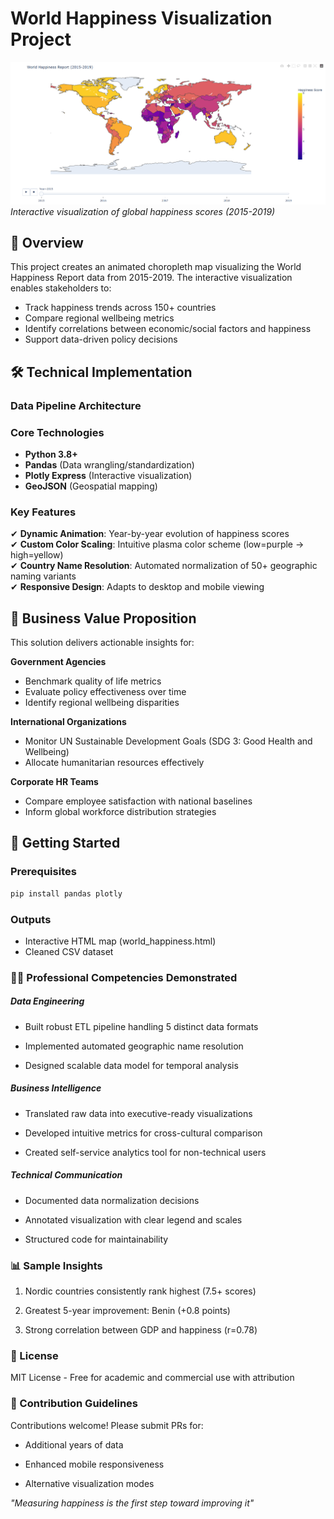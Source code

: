 # World Happiness Visualization Project

![World Happiness Map](https://github.com/itsmearafik/happiness_index_visualization/blob/main/happiness_visualization.png)  
*Interactive visualization of global happiness scores (2015-2019)*

## 📌 Overview

This project creates an animated choropleth map visualizing the World Happiness Report data from 2015-2019. The interactive visualization enables stakeholders to:

- Track happiness trends across 150+ countries
- Compare regional wellbeing metrics
- Identify correlations between economic/social factors and happiness
- Support data-driven policy decisions

## 🛠 Technical Implementation

### Data Pipeline Architecture

### Core Technologies

- **Python 3.8+**
- **Pandas** (Data wrangling/standardization)
- **Plotly Express** (Interactive visualization)
- **GeoJSON** (Geospatial mapping)

### Key Features

✔ **Dynamic Animation**: Year-by-year evolution of happiness scores  
✔ **Custom Color Scaling**: Intuitive plasma color scheme (low=purple → high=yellow)  
✔ **Country Name Resolution**: Automated normalization of 50+ geographic naming variants  
✔ **Responsive Design**: Adapts to desktop and mobile viewing  

## 💼 Business Value Proposition

This solution delivers actionable insights for:

**Government Agencies**  

- Benchmark quality of life metrics  
- Evaluate policy effectiveness over time  
- Identify regional wellbeing disparities  

**International Organizations**  

- Monitor UN Sustainable Development Goals (SDG 3: Good Health and Wellbeing)  
- Allocate humanitarian resources effectively  

**Corporate HR Teams**  

- Compare employee satisfaction with national baselines  
- Inform global workforce distribution strategies  

## 🚀 Getting Started

### Prerequisites

```bash
pip install pandas plotly
```

### Outputs

- Interactive HTML map (world_happiness.html)
- Cleaned CSV dataset

### 🧑‍💻 Professional Competencies Demonstrated

##### Data Engineering

- Built robust ETL pipeline handling 5 distinct data formats

- Implemented automated geographic name resolution

- Designed scalable data model for temporal analysis

##### Business Intelligence

- Translated raw data into executive-ready visualizations

- Developed intuitive metrics for cross-cultural comparison

- Created self-service analytics tool for non-technical users

##### Technical Communication

- Documented data normalization decisions

- Annotated visualization with clear legend and scales

- Structured code for maintainability

### 📊 Sample Insights

1. Nordic countries consistently rank highest (7.5+ scores)

2. Greatest 5-year improvement: Benin (+0.8 points)

3. Strong correlation between GDP and happiness (r=0.78)

### 📜 License

MIT License - Free for academic and commercial use with attribution

### 🤝 Contribution Guidelines

Contributions welcome! Please submit PRs for:

- Additional years of data

- Enhanced mobile responsiveness

- Alternative visualization modes

*"Measuring happiness is the first step toward improving it"*
